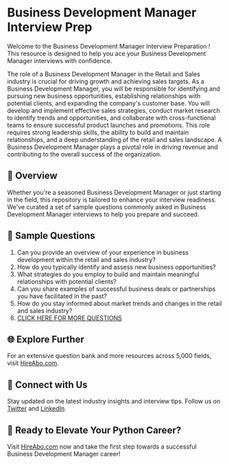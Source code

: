 # Business Development Manager Interview Prep

Welcome to the Business Development Manager Interview Preparation ! This resource is designed to help you ace your Business Development Manager interviews with confidence.

The role of a Business Development Manager in the Retail and Sales industry is crucial for driving growth and achieving sales targets. As a Business Development Manager, you will be responsible for identifying and pursuing new business opportunities, establishing relationships with potential clients, and expanding the company's customer base. You will develop and implement effective sales strategies, conduct market research to identify trends and opportunities, and collaborate with cross-functional teams to ensure successful product launches and promotions. This role requires strong leadership skills, the ability to build and maintain relationships, and a deep understanding of the retail and sales landscape. A Business Development Manager plays a pivotal role in driving revenue and contributing to the overall success of the organization.

## 🚀 Overview

Whether you're a seasoned Business Development Manager or just starting in the field, this repository is tailored to enhance your interview readiness. We've curated a set of sample questions commonly asked in Business Development Manager interviews to help you prepare and succeed.

## 📝 Sample Questions

1. Can you provide an overview of your experience in business development within the retail and sales industry?
2. How do you typically identify and assess new business opportunities?
3. What strategies do you employ to build and maintain meaningful relationships with potential clients?
4. Can you share examples of successful business deals or partnerships you have facilitated in the past?
5. How do you stay informed about market trends and changes in the retail and sales industry?
6. [CLICK HERE FOR MORE QUESTIONS](https://hireabo.com/job/22_1_6/Business%20Development%20Manager)

## 🌐 Explore Further

For an extensive question bank and more resources across 5,000 fields, visit [HireAbo.com](https://www.hireabo.com).

## 📱 Connect with Us

Stay updated on the latest industry insights and interview tips. Follow us on [Twitter](https://twitter.com/hireabo) and [LinkedIn](https://www.linkedin.com/in/hire-abo-3609972a8/).

## 🚀 Ready to Elevate Your Python Career?

Visit [HireAbo.com](https://www.hireabo.com) now and take the first step towards a successful Business Development Manager career!